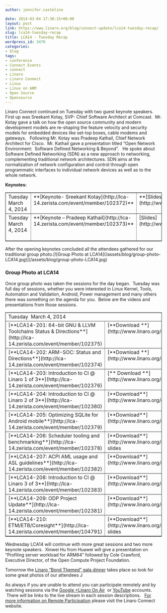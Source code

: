```yaml
---
author: jennifer.castelino

date: 2014-03-04 17:30:15+00:00
layout: post
link: https://www.linaro.org/blog/connect-update/lca14-tuesday-recap/
slug: lca14-tuesday-recap
title: LCA14 - Tuesday Recap
wordpress_id: 3470
categories:
- blog
tags:
- conference
- Connect Events
- connect
- Linaro
- Linaro Connect
- Linux
- Linux on ARM
- Open Source
- Opensource
---
```


Linaro Connect continued on Tuesday with two guest keynote speakers.  First up was Sreekant Kotay, SVP- Chief Software Architect at Comcast.  Mr. Kotay gave a talk on how the open source community and modern development models are re-shaping the feature velocity and security models for embedded devices like set-top boxes, cable modems and gateways.   Following Mr. Kotay was Pradeep Kathail, Chief Network Architect for Cisco.  Mr. Kathail gave a presentation titled “Open Network Environment:  Software Defined Networking & Beyond”.   He spoke about Software Defined Networking (SDN) as a new approach to networking, complementing traditional network architectures. SDN aims at the normalization of network configuration and control through open programmatic interfaces to individual network devices as well as to the whole network.


**Keynotes:**
<table cellpadding="0" width="874" cellspacing="0" border="1" >
<tbody >
<tr >

<td width="163" valign="top" >Tuesday March 4, 2014
</td>

<td width="235" valign="top" >**[Keynote- Sreekant Kotay](http://lca-14.zerista.com/event/member/102372)**
</td>

<td width="94" valign="top" >**[Slides](http://www.linaro.org/documents/download/f2f64912d7c640c6cbe3e2c04095c1cc5314a39f3fb2b)**
</td>

<td width="151" valign="top" >**[Video](http://www.youtube.com/watch?v=iXFSCvjDmzo)**  (YouTube)
</td>

<td width="184" valign="top" >[**Video**** **](http://people.linaro.org/linaro-connect/lca14/videos/03-04-Tuesday/Tuesday%20Keynote%20-%20Device%20development%20model%20for%20Carrier%20Class%20operators%20%2526%20Open%20Network%20Environment.mp4)(Linaro Server)
</td>
</tr>
<tr >

<td width="163" valign="top" >Tuesday March 4, 2014
</td>

<td width="235" valign="top" >**[Keynote – Pradeep Kathail](http://lca-14.zerista.com/event/member/102373)**
</td>

<td width="94" valign="top" >[Slides](http://www.linaro.org/documents/download/9f95e3ee658c06ef741960f21c2050ee5310ca6e4385a)
</td>

<td width="151" valign="top" >[**Video**](http://www.youtube.com/watch?v=iXFSCvjDmzo) (YouTube)* begins at 20:05
</td>

<td width="184" valign="top" >**[Video](http://people.linaro.org/linaro-connect/lca14/videos/03-04-Tuesday/Tuesday%20Keynote%20-%20Device%20development%20model%20for%20Carrier%20Class%20operators%20%2526%20Open%20Network%20Environment.mp4)** (Linaro Server)* begins at 20:05
</td>
</tr>
</tbody>
</table>
After the opening keynotes concluded all the attendees gathered for our traditional group photo.[![Group Photo at LCA14](/assets/blog/group-photo-LCA14.jpg)](/assets/blog/group-photo-LCA14.jpg)


### **Group Photo at LCA14**





Once group photo was taken the sessions for the day began.  Tuesday was full day of sessions, whether you were interested in Linux Kernel, Tools, Automation and Validation, Android, Power management and many others there was something on the agenda for you.  Below are the videos and presentations from those sessions.   



<table cellpadding="0" width="874" cellspacing="0" border="1" >
<tbody >
<tr >

<td colspan="4" width="874" valign="top" >Tuesday  March 4, 2014
</td>
</tr>
<tr >

<td width="268" valign="top" >[**LCA14-201: 64-bit GNU & LLVM Toolchains Status & Directions**](http://lca-14.zerista.com/event/member/102375)
</td>

<td width="175" valign="top" >[**Download **](http://www.linaro.org/documents/download/cf7de5f9b4f93a62e5cbd5573de2110c530f5961ed1aa)slides
</td>

<td width="204" valign="top" >[**Video**](https://www.youtube.com/watch?v=4sNVA1d5itw) (You Tube)
</td>

<td width="227" valign="top" >[**Video**** **](http://people.linaro.org/linaro-connect/lca14/videos/03-04-Tuesday/LCA14-201-%2064-bit%20GNU%20%2526%20LLVM%20Toolchains%20Status%20%2526%20Directions.mp4)(Linaro Server)
</td>
</tr>
<tr >

<td width="268" valign="top" >[**LCA14-202: ARM-SOC: Status and Directions**](http://lca-14.zerista.com/event/member/102374)
</td>

<td width="175" valign="top" >[**Download **](http://www.linaro.org/documents/download/196ea2707b19e918935a1e9b43acffbd531117dbad83f)slides
</td>

<td width="204" valign="top" >[**Video**](http://www.youtube.com/watch?v=Gw3AE3iQdgg) (You Tube)
</td>

<td width="227" valign="top" >[**Video**](http://people.linaro.org/linaro-connect/lca14/videos/03-04-Tuesday/LCA14-202-%20ARM-SOC-%20Status%20and%20Directions.mp4) (Linaro Server)
</td>
</tr>
<tr >

<td width="268" valign="top" >[**LCA14-203: Introduction to CI @ Linaro 1 of 3**](http://lca-14.zerista.com/event/member/102376)
</td>

<td width="175" valign="top" >[** Download **](http://www.linaro.org/documents/download/f1fa5e3735e5d699217f243bff6019335314fdbad92a6)slides
</td>

<td width="204" valign="top" >[**Video**](http://www.youtube.com/watch?v=J99bB-7J3jQ) (You Tube)
</td>

<td width="227" valign="top" >[**Video**](http://people.linaro.org/linaro-connect/lca14/videos/03-04-Tuesday/LCA14-203-%20Introduction%20to%20CI%20%2540%20Linaro%201%20of%203.mp4) (Linaro Server)
</td>
</tr>
<tr >

<td width="268" valign="top" >[**LCA14-204: Introduction to CI @ Linaro 2 of 3**](http://lca-14.zerista.com/event/member/102380)
</td>

<td width="175" valign="top" >[**Download**](http://www.linaro.org/documents/download/71bdeccb53181f14c4881dd715addf49531118dce76d9) slides
</td>

<td width="204" valign="top" >[**Video**** **](https://www.youtube.com/watch?v=TA6s4RgM7-U)(You Tube)
</td>

<td width="227" valign="top" >[**Video**](http://people.linaro.org/linaro-connect/lca14/videos/03-04-Tuesday/LCA14-204-%20Introduction%20to%20CI%20%2540%20Linaro%202%20of%203.mp4) (Linaro Server)
</td>
</tr>
<tr >

<td width="268" valign="top" >[**LCA14-205: Optimizing SQLite for Android mobile**](http://lca-14.zerista.com/event/member/102379)
</td>

<td width="175" valign="top" >[**Download**](http://www.linaro.org/documents/download/4e0b1c9d7ba11777fdef78a8ff4b29f753151914a1fc2) slides
</td>

<td width="204" valign="top" >[**Video**](http://www.youtube.com/watch?v=iobAwaEu1oM) (You Tube)
</td>

<td width="227" valign="top" >[**Video**](http://people.linaro.org/linaro-connect/lca14/videos/03-04-Tuesday/LCA14-205-%20Optimizing%20SQLite%20for%20Android%20mobile.mp4) (Linaro Server)
</td>
</tr>
<tr >

<td width="268" valign="top" >[**LCA14-206: Scheduler tooling and benchmarking**](http://lca-14.zerista.com/event/member/102378)
</td>

<td width="175" valign="top" >[**Download**](http://www.linaro.org/documents/download/959118736217b4e948878395b1cf8eea5315341266422) slides
</td>

<td width="204" valign="top" >[**Video**](http://www.youtube.com/watch?v=sPaHZOo5730) (You Tube)
</td>

<td width="227" valign="top" >[**Video**](http://people.linaro.org/linaro-connect/lca14/videos/03-04-Tuesday/LCA14-206-%20Scheduler%20tooling%20and%20benchmarking.mp4) (Linaro Server)
</td>
</tr>
<tr >

<td width="268" valign="top" >[**LCA14-207: ACPI AML usage and ASL guidelines**](http://lca-14.zerista.com/event/member/102382)
</td>

<td width="175" valign="top" >[**Download**](http://www.linaro.org/documents/download/3bb633ed8cf1701e3732908ff4a8ab71530f54c5648fb) slides
</td>

<td width="204" valign="top" >[**Video**](http://www.youtube.com/watch?v=DDLb5waOGVM) (You Tube)
</td>

<td width="227" valign="top" >[**Video**](http://people.linaro.org/linaro-connect/lca14/videos/03-04-Tuesday/LCA14-207-%20ACPI%20AML%20usage%20and%20ASL%20guidelines.mp4) (Linaro Server)
</td>
</tr>
<tr >

<td width="268" valign="top" >[**LCA14-208: Introduction to CI @ Linaro 3 of 3**](http://lca-14.zerista.com/event/member/102383)
</td>

<td width="175" valign="top" >[**Download**](http://www.linaro.org/documents/download/7126de82e80d4b0ebc31ef46efea71a453111ddf8bdde) slides
</td>

<td width="204" valign="top" >[**Video**](http://www.youtube.com/watch?v=mhD-QNZTguY) (You Tube)
</td>

<td width="227" valign="top" >[**Video**](http://people.linaro.org/linaro-connect/lca14/videos/03-04-Tuesday/LCA14-208-%20Introduction%20to%20CI%20%2540%20Linaro%203%20of%203.mp4) (Linaro Server)
</td>
</tr>
<tr >

<td width="268" valign="top" >[**LCA14-209: ODP Project Update**](http://lca-14.zerista.com/event/member/102381)
</td>

<td width="175" valign="top" >[**Download**](http://www.linaro.org/documents/download/873a3b842d1195ad6aa34acded2a3a6353111e6151d15) slides
</td>

<td width="204" valign="top" >[**Video**](http://www.youtube.com/watch?v=jXKfL9qLazg) (You Tube)
</td>

<td width="227" valign="top" >[**Video**](http://people.linaro.org/linaro-connect/lca14/videos/03-04-Tuesday/LCA14-209-%20ODP%20Project%20Update.mp4) (Linaro Server)
</td>
</tr>
<tr >

<td width="268" valign="top" >[**LCA14-210: ETM/ETB/Coresight**](http://lca-14.zerista.com/event/member/104791)
</td>

<td width="175" valign="top" >[**Download**](http://www.linaro.org/documents/download/4095ec44323783d342dda197ac4b46c4530d08706c4b5) slides
</td>

<td width="204" valign="top" >No Video Available
</td>

<td width="227" valign="top" >No Video Available
</td>
</tr>
</tbody>
</table>
Wednesday LCA14 will continue with more great sessions and two more keynote speakers.  Xinwei Hu from Huawei will give a presentation on “Profiling server workload for ARM64” followed by Cole Crawford, Executive Director, of the Open Compute Project Foundation. 

Tomorrow the [Linaro “Bond Themed” gala dinner](http://www.linaro.org/connect-lca14/socializing/gala-dinner) takes place so look for some great photos of our attendees J

As always if you are unable to attend you can participate remotely and by watching sessions via the [Google +Linaro On Air](https://plus.google.com/u/0/116754366033915823792/posts)  or [YouTube](http://www.youtube.com/user/LinaroOnAir) accounts.  There will be links to the live stream in each session descriptions.   [For more information on Remote Participation](http://www.linaro.org/connect-lca14/schedule/remote-participation) please visit the Linaro Connect website.
